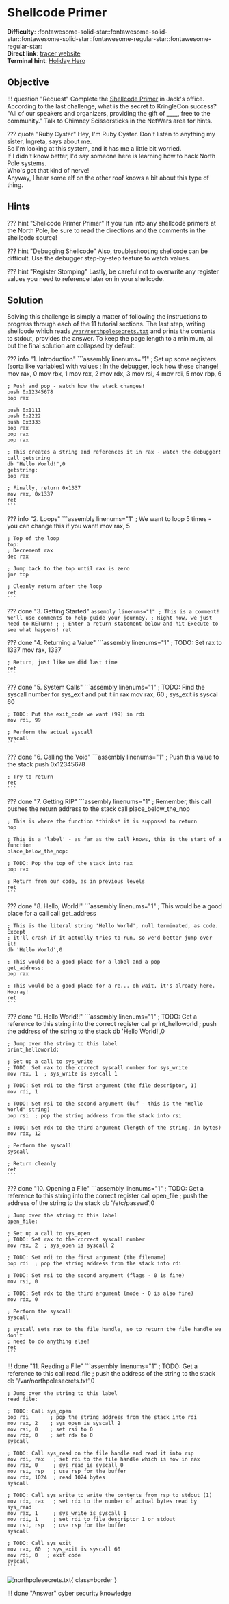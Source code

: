 # Shellcode Primer

**Difficulty**: :fontawesome-solid-star::fontawesome-solid-star::fontawesome-solid-star::fontawesome-regular-star::fontawesome-regular-star:<br/>
**Direct link**: [tracer website](https://tracer.kringlecastle.com/)<br/>
**Terminal hint**: [Holiday Hero](../hints/h6.md)


## Objective

!!! question "Request"
    Complete the [Shellcode Primer](https://tracer.kringlecastle.com/) in Jack's office. According to the last challenge, what is the secret to KringleCon success? "All of our speakers and organizers, providing the gift of ____, free to the community." Talk to Chimney Scissorsticks in the NetWars area for hints.

??? quote "Ruby Cyster"
    Hey, I'm Ruby Cyster. Don't listen to anything my sister, Ingreta, says about me.<br/>
    So I'm looking at this system, and it has me a little bit worried.<br/>
    If I didn't know better, I'd say someone here is learning how to hack North Pole systems.<br/>
    Who's got that kind of nerve!<br/>
    Anyway, I hear some elf on the other roof knows a bit about this type of thing.


## Hints

??? hint "Shellcode Primer Primer"
    If you run into any shellcode primers at the North Pole, be sure to read the directions and the comments in the shellcode source!

??? hint "Debugging Shellcode"
    Also, troubleshooting shellcode can be difficult. Use the debugger step-by-step feature to watch values.

??? hint "Register Stomping"
    Lastly, be careful not to overwrite any register values you need to reference later on in your shellcode.


## Solution

Solving this challenge is simply a matter of following the instructions to progress through each of the 11 tutorial sections. The last step, writing shellcode which reads [`/var/northpolesecrets.txt`](../artifacts/objectives/o6/northpolesecrets.txt) and prints the contents to stdout, provides the answer. To keep the page length to a minimum, all but the final solution are collapsed by default.

??? info "1. Introduction"
    ```assembly linenums="1"
    ; Set up some registers (sorta like variables) with values
    ; In the debugger, look how these change!
    mov rax, 0
    mov rbx, 1
    mov rcx, 2
    mov rdx, 3
    mov rsi, 4
    mov rdi, 5
    mov rbp, 6

    ; Push and pop - watch how the stack changes!
    push 0x12345678
    pop rax

    push 0x1111
    push 0x2222
    push 0x3333
    pop rax
    pop rax
    pop rax

    ; This creates a string and references it in rax - watch the debugger!
    call getstring
    db "Hello World!",0
    getstring:
    pop rax

    ; Finally, return 0x1337
    mov rax, 0x1337
    ret
    ```

??? info "2. Loops"
    ```assembly linenums="1"
    ; We want to loop 5 times - you can change this if you want!
    mov rax, 5

    ; Top of the loop
    top:
    ; Decrement rax
    dec rax

    ; Jump back to the top until rax is zero
    jnz top

    ; Cleanly return after the loop
    ret
    ```

??? done "3. Getting Started"
    ```assembly linenums="1"
    ; This is a comment! We'll use comments to help guide your journey.
    ; Right now, we just need to RETurn!
    ;
    ; Enter a return statement below and hit Execute to see what happens!
    ret
    ```

??? done "4. Returning a Value"
    ```assembly linenums="1"
    ; TODO: Set rax to 1337
    mov rax, 1337

    ; Return, just like we did last time
    ret
    ```

??? done "5. System Calls"
    ```assembly linenums="1"
    ; TODO: Find the syscall number for sys_exit and put it in rax
    mov rax, 60  ; sys_exit is syscal 60

    ; TODO: Put the exit_code we want (99) in rdi
    mov rdi, 99

    ; Perform the actual syscall
    syscall
    ```

??? done "6. Calling the Void" 
    ```assembly linenums="1"
    ; Push this value to the stack
    push 0x12345678

    ; Try to return
    ret
    ```

??? done "7. Getting RIP" 
    ```assembly linenums="1"
    ; Remember, this call pushes the return address to the stack
    call place_below_the_nop

    ; This is where the function *thinks* it is supposed to return
    nop

    ; This is a 'label' - as far as the call knows, this is the start of a function
    place_below_the_nop:

    ; TODO: Pop the top of the stack into rax
    pop rax

    ; Return from our code, as in previous levels
    ret
    ```

??? done "8. Hello, World!"
    ```assembly linenums="1"
    ; This would be a good place for a call
    call get_address

    ; This is the literal string 'Hello World', null terminated, as code. Except
    ; it'll crash if it actually tries to run, so we'd better jump over it!
    db 'Hello World',0

    ; This would be a good place for a label and a pop
    get_address:
    pop rax

    ; This would be a good place for a re... oh wait, it's already here. Hooray!
    ret
    ```

??? done "9. Hello World!!"
    ```assembly linenums="1"
    ; TODO: Get a reference to this string into the correct register
    call print_helloworld  ; push the address of the string to the stack
    db 'Hello World!',0

    ; Jump over the string to this label
    print_helloworld:

    ; Set up a call to sys_write
    ; TODO: Set rax to the correct syscall number for sys_write
    mov rax, 1  ; sys_write is syscall 1

    ; TODO: Set rdi to the first argument (the file descriptor, 1)
    mov rdi, 1

    ; TODO: Set rsi to the second argument (buf - this is the "Hello World" string)
    pop rsi  ; pop the string address from the stack into rsi

    ; TODO: Set rdx to the third argument (length of the string, in bytes)
    mov rdx, 12

    ; Perform the syscall
    syscall

    ; Return cleanly
    ret
    ```

??? done "10. Opening a File"
    ```assembly linenums="1"
    ; TODO: Get a reference to this string into the correct register
    call open_file  ; push the address of the string to the stack
    db '/etc/passwd',0

    ; Jump over the string to this label
    open_file:

    ; Set up a call to sys_open
    ; TODO: Set rax to the correct syscall number
    mov rax, 2  ; sys_open is syscall 2

    ; TODO: Set rdi to the first argument (the filename)
    pop rdi  ; pop the string address from the stack into rdi

    ; TODO: Set rsi to the second argument (flags - 0 is fine)
    mov rsi, 0

    ; TODO: Set rdx to the third argument (mode - 0 is also fine)
    mov rdx, 0

    ; Perform the syscall
    syscall

    ; syscall sets rax to the file handle, so to return the file handle we don't
    ; need to do anything else!
    ret
    ```

!!! done "11. Reading a File"
    ```assembly linenums="1"
    ; TODO: Get a reference to this
    call read_file  ; push the address of the string to the stack
    db '/var/northpolesecrets.txt',0

    ; Jump over the string to this label
    read_file:

    ; TODO: Call sys_open
    pop rdi       ; pop the string address from the stack into rdi
    mov rax, 2    ; sys_open is syscall 2
    mov rsi, 0    ; set rsi to 0
    mov rdx, 0    ; set rdx to 0
    syscall

    ; TODO: Call sys_read on the file handle and read it into rsp
    mov rdi, rax   ; set rdi to the file handle which is now in rax
    mov rax, 0     ; sys_read is syscall 0
    mov rsi, rsp   ; use rsp for the buffer
    mov rdx, 1024  ; read 1024 bytes
    syscall

    ; TODO: Call sys_write to write the contents from rsp to stdout (1)
    mov rdx, rax   ; set rdx to the number of actual bytes read by sys_read
    mov rax, 1     ; sys_write is syscall 1
    mov rdi, 1     ; set rdi to file descriptor 1 or stdout
    mov rsi, rsp   ; use rsp for the buffer
    syscall

    ; TODO: Call sys_exit
    mov rax, 60  ; sys_exit is syscall 60
    mov rdi, 0   ; exit code
    syscall
    ```

![northpolesecrets.txt](../img/objectives/o6/northpolesecrets.png){ class=border }

!!! done "Answer"
    cyber security knowledge

